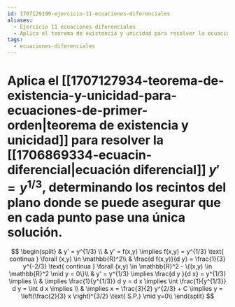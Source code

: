 ```yaml
---
id: 1707129199-ejercicio-11-ecuaciones-diferenciales
aliases:
  - Ejercicio 11 ecuaciones diferenciales
  - Aplica el teorema de existencia y unicidad para resolver la ecuación diferencial $y'=y^{1/3}$, determinando los recintos del plano donde se puede asegurar que en cada punto pase una única solución.
tags:
  - ecuaciones-diferenciales
---
```


# Aplica el [[1707127934-teorema-de-existencia-y-unicidad-para-ecuaciones-de-primer-orden|teorema de existencia y unicidad]] para resolver la [[1706869334-ecuacin-diferencial|ecuación diferencial]] $y'=y^{1/3}$, determinando los recintos del plano donde se puede asegurar que en cada punto pase una única solución.

$$
\begin{split}
    & y' = y^{1/3} \\
    & y' = f(x,y) \implies f(x,y) = y^{1/3} \text{ continua } \forall (x,y) \in \mathbb{R}^2\\
    & \frac{d f(x,y)}{d y} = \frac{1}{3} y^{-2/3} \text{ continua } \forall (x,y) \in \mathbb{R}^2 - \{(x,y) \in \mathbb{R}^2 \mid y = 0\}\\
    & y' = y^{1/3} \implies \frac{d y }{d x} = y^{1/3} \implies \\
    & \implies \frac{1}{y^{1/3}} d y = d x \implies \int \frac{1}{y^{1/3}} d y = \int d x \implies \\
    & \implies x = \frac{3}{2} y^{2/3} + C \implies y = \left(\frac{2}{3} x \right)^{3/2} \text{ S.P.} \mid y=0\\
\end{split}
$$
